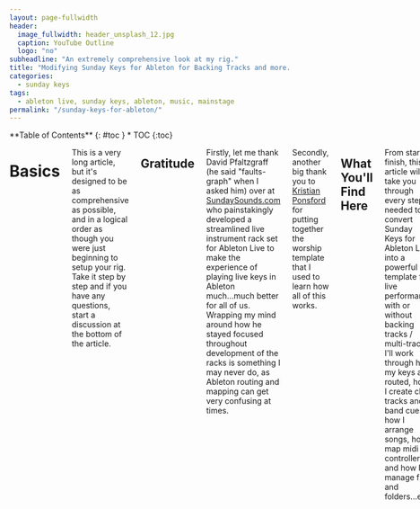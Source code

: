 ```yaml
---
layout: page-fullwidth
header:
  image_fullwidth: header_unsplash_12.jpg
  caption: YouTube Outline
  logo: "no"
subheadline: "An extremely comprehensive look at my rig."
title: "Modifying Sunday Keys for Ableton for Backing Tracks and more..."
categories:
  - sunday keys
tags:
  - ableton live, sunday keys, ableton, music, mainstage
permalink: "/sunday-keys-for-ableton/"
---
```

<div class="row">
<div class="medium-4 medium-push-8 columns" markdown="1">
<div class="panel radius" markdown="1">
**Table of Contents**
{: #toc }
*  TOC
{:toc}
</div>
</div><!-- /.medium-4.columns -->
<div class="medium-8 medium-pull-4 columns" markdown="1">

# Basics

This is a very long article, but it's designed to be as comprehensive as possible, and in a logical order as though you were just beginning to setup your rig.  Take it step by step and if you have any questions, start a discussion at the bottom of the article.

## Gratitude

Firstly, let me thank David Pfaltzgraff (he said "faults-graph" when I asked him) over at [SundaySounds.com](http://www.sundaysounds.com) who painstakingly developed a streamlined live instrument rack set for Ableton Live to make the experience of playing live keys in Ableton much...much better for all of us.  Wrapping my mind around how he stayed focused throughout development of the racks is something I may never do, as Ableton routing and mapping can get very confusing at times.

Secondly, another big thank you to [Kristian Ponsford](https://www.kristianponsford.com/) for putting together the worship template that I used to learn how all of this works.

## What You'll Find Here

From start to finish, this article will take you through every step needed to convert Sunday Keys for Ableton Live into a powerful template for live performance with or without backing tracks / multi-tracks.  I'll work through how my keys are routed, how I create click tracks and band cues, how I arrange songs, how I map midi controllers, and how I manage files and folders...etc.

I'll be starting with a brand new copy of Sunday Keys for Ableton Live and I'll walk through the entire process from start to finish, detailing every technique that I've employed, to the best of my ability.

An accompanying video, or series of videos will also follow as soon as I can get them rolling.

## My Hardware

Each of you have your own tools to use as inputs to run Ableton Live.  The following tools are what I'm using, and I'll be going through how to set each one of them up so you have a fairly comprehensive rig.  In addition to the input tools, I've also listed my computer choice, audio interface, lighting controller, and various accessories.

1. Akai Professional Advance61 Keyboard
1. Yamaha CP33 Digital Piano
1. Korg nanoKONTROL2
1. Korg nanoPAD2
1. iPad Pro 10
1. Focusrite Scarlett 18i8 (1st gen)
1. MacBook Air 2014 with 8GB Ram
1. Powered USB Hub
1. DMXIS USB to DMX single universe lighting controller
1. Roland Sustain Pedal (standard style for a digital piano)
1. Novation Launchpad Mini
1. In-Ear Monitors (for monitoring instruments, click track, and band cues, and cueing up original studio recordings for reference.)

## My Software

These tools are essential ingredients and must-haves to keep you on track.

1. OSX on your favorite Mac.
1. Audio Interface drivers / mixer utility.
1. Ableton Live 10 Suite
1. Isotonik Studios FOLLOW Max4Live Device (absolute must have for session backing track arrangements)
1. SoundFlower for loop-back recording on your computer.
1. MIDI Monitor to diagnose MIDI signals.
1. OnSong for iPad - Lead Sheet library
1. DMXIS Plugin / Standalone software to control lights.
1. Sunday Keys for Ableton Live

## Hardware Configuration

Ableton Live basically does two things.  It plays/records and routes audio, and MIDI.  It is assumed that you have a basic understanding of both.

### Audio Setup

You need to make sure you understand your audio interface.  Since I don't know what you have, I cannot go into depth about it, but the principles for every device are basically the same.

Ableton Live needs to know what audio device you're using for input and output.  Once you have set that up, you can start routing audio in and out of Ableton Live.  Please refer to your audio interface manual for details on how to set it up and control it.

### MIDI Setup

All of your MIDI input devices (Keyboards, Faders, Buttons, Push Controllers, Launchpads, etc.) must be configured before you can tell Ableton Live about them.  Each device needs to be set to its own MIDI channel.  Most devices are set, by default, to transmit on a global channel.  Coincidentally, Ableton Live defaults to a global input when creating new tracks.  If two devices are sharing the same resources you _will_ run into conflicts.  You will find that pressing a pad on your NanoPAD2 triggers a note just like if you were playing your keyboard.

So, isolating your hardware MIDI signals needs to be well planned out.

If you don't already have it installed, find any good MIDI Monitoring software, install it, and open it up so you can see what happens when you press buttons on your device(s).

#### Akai Advance61 Keyboard (Keyboard #1)

Set your primary keyboard to transmit on MIDI Channel 1, and only that channel.

**Note: many MIDI devices allow customization of control surfaces to send and receive on multiple channels.  Don't go crazy trying to mix and match things until you have firm grasp of how to troubleshoot conflicts.  Stick to isolating each controller.**

If you have a keyboard at home that is not the same as the keyboard where you perform, make sure they are both set to the same channel so you can plug and go when you move between them.

#### Yamaha CP33 (Keyboard #2)

Since I'm never on stage with more than one keyboard, presently, the Yamaha is my primary performance tool, while the KORG is my rehearsal tool at home.  As such, I can have both keyboards set to transmit on channel 1.  I _am_ limited to mapping controls on one or the other outside of the realm of the notes themselves because the Yamaha has no dials or knobs, and the KORG does.  So I avoid setting up my template to utilize anything other than the basic performance controls for triggering notes in Sunday Keys.

#### Korg nanoKONTROL2

(**Note: If you want to set your nanoKONTROL2 to be in LIVE mode, you will lose some functionality.  When in LIVE mode, Ableton automatically maps buttons and controls, sometimes unfavorably, to the first 8 tracks in the set.  Using non-LIVE mode, rather setting it for CC mode is going to be a better option for complete customization.**)

**How to configure:**

**Hardware Settings:**

1. Disconnect your NK2.
1. Press the SET button and the STOP button (on the transport) on the KN2 simultaneously while plugging in the USB cable.
1. Your device is now in LIVE mode.
1. Download and Install the KORG Kontrol Editor from Korg's website.
1. Open the Editor, choose the NK2 from the devices list and Click "Communication -> Receive Scene Data" or press Command-L.  From what I recall, this may already be a default action every time you select a device.
1. Save your scene set file "File -> Save As" to preserve the current settings.
1. In the "Control" tab, select the Global Midi channel you wish to reserve for this device.
1. Click "Communication -> Write Scene Data" or press COMMAND-T.

Now your device is transmitting on that channel.

**Software Settings:**

1. Open Ableton Live.
1. Go to Live -> Preferences.
1. Click the Link/MIDI tab.
1. Under Control Surface, choose MackieControl (I don't recall if this needed to be installed, or if it's available by default.)
1. Under the Input dropdown, choose nanoKONTROL2 (SLIDER/KNOB)
1. In the MIDI Ports section, turn `Track` and `Remote` on for MackieControl Input (nanoKONTROL2).

(**Note: Enabling `track` sets MIDI devices to be available in the device selector on any given MIDI track.  Enabling `Remote` tells Ableton Live to listen and receive MIDI data for the device.  Since we aren't sending data _back_ to the NK2, we don't need to configure any Output settings.  If we wanted to control the hardware directly through Ableton Live, or from another MIDI device, we would need to setup the Output.  An example would be visual feedback for lighted pads when activated in Ableton.**)

Confirm that your NK2 is working with Ableton by pressing the Play button on the controller while Ableton Live is open.  The clock should begin counting.  Press Stop and it should stop.  Press stop again and the arrangement position should return to 1.1.1.

#### Korg nanoPAD2

My NP2 is set to transmit on MIDI channel 2.  As far as I know, there is no startup configuration to set it to "Live" mode.

**How to configure:**

**Hardware Settings:**

1. In the Korg Kontrol Editor, select the nanoPAD2 device from the File -> Select Device menu, or press COMMAND-D.
1. Click the GLOBAL button in the upper right-hand corner.
1. Save the default settings just in case.
1. Under the `Common` tab, select Global Channel 2, or whatever channel you plan to put your device on.
1. Click the `Write` button.
1. Your MIDI monitor should be reporting activity on the correct channel now.

**Software Settings:**

1. In Ableton Live, go to Live -> Preferences
1. Click the Link/MIDI tab.
1. Under `Control Surface` select MackieControl.
1. For Input, choose `nanoPAD2 (PAD)`.  No output is necessary unless you want your device to receive information.
1. Under MIDI ports, turn `Track` and `Remote` ON for `MackieControl Input (nanoPAD2 (PAD))`.
1. Close preferences.

#### Other MIDI Devices

If you have any other MIDI devices, now would be the time for you to configure them, assign them to a channel, and tell Ableton Live what they are and whether or not it should not only listen for them (Input Track/Remote ON), but also talk back to them (Output Track/Remote ON).

### Audio Setup

Your audio setup will be unique unless you have the same hardware as I do.  The setup is fairly simple.

1. Connect your Audio Interface to your computer.  Ensure the drivers that need to be installed are, and install any of the utilities that are recommended for it.
1. Once you can confirm that your system audio works through the interface, use Ableton's Live -> Preferences to select the Audio tab.
1. Select your interface for input and output.  
1. For each of the input and output settings, you can choose which inputs that Ableton will make available to you in the Track Input/Output settings.  If you choose 1&2, then when you create an audio track, 1&2 will be available in the tracks for audio routing.  This is true for both input and output settings.  If you choose 1 under MONO but not 1&2 under stereo, then you'll be limited only selecting 1 in any given audio track.  Your project(s) will often dictate what you need.  At the bare minimum, you'll probably need to select your audio interface's MAIN Outs (mine are actually 1 & 2) as the Output option.

This will make 1&2 available in the Master Track, and when configured correctly, any track or group of tracks in Ableton that point to the Master track will be sent out on the Output channels selected on the Master fader.

#### SoundFlower

Soundflower is a loop-back plug-in that allows you to record system audio sounds directly into Ableton Live.  For example, if you want to capture sound from YouTube or Spotify on the same machine running Ableton Live without using your audio interface to physically loop a cable back into itself, then you want Soundflower (a free, and as I understand, no longer developed tool) that gives your computer a `virtual sound output`.

This is a must have if you want to capture your favorite artists songs to be used to model an arrangement.


## Modifying the Sunday Keys Template for Backing Tracks

This is where the meat of the matter begins to pile up.  I would assume that you purchased the Sunday Keys for Ableton Live template by this point.  If so, let's dive in.  Modifications you make to this set file are going to be largely custom to your tastes.  I'm going to walk you through how I do it, and you can model that for your setup.

First things first, organize your files.  Bad ableton resource management will come back to haunt you.

## Put the Files in the Right Place

You _could_ unzip your Sunday Keys for Ableton Live zip file and then point Ableton to that folder...OR you could take more control over organizing your Ableton Live libraries and put this in a better location.  Here's how.

1. Unzip the Sunday Keys for Ableton download that you purchased from SundaySounds.com.
1. Open the file `Sunday Keys for Ableton.als` by double clicking it.  Ableton should open.
1. In Ableton, `Click File -> Save Live Set As` and point your browser to your Music folder (/users/<username>/music/).  Youl should already have an Ableton folder in the music folder.
1. In the Ableton folder, create a new folder called `Projects`.
1. Save your live set as `Sunday Keys Original Template` _in the Projects folder_.  This will create a new project with the project configuration files ready to go.
1. Do this again in the same folder, but this time, name the file something like `Sunday Keys Modified` or something that indicates that it's your version of the original set.  Now you've just preserved a copy of the original downloaded set file _and_ you have your own to work with.
1. Go back to the folder where you originally unzipped the Sunday Keys for Ableton Live files and delete the `Ableton Project Info` folder and the `Sunday Keys for Ableton.als` file.
1. Open the Presets folder and rename each folder by adding SK to the front.  For example, change Auxiliary to SK Auxiliary, and Entire Racks to SK Entire Racks, until all of them are changed.
1. Select all of the SK folders you just renamed and copy them to the clipboard.
1. Navigate to your music folder (/users/<username>/music/Ableton).
1. Double click the User Library set.
1. Double click the Presets folder.
1. Paste all 5 of those renamed folders into this Presets folder.

What you've done here is created a project folder in the Ableton folder under your music folder that will handle any and all sets that you create under _this project only_ while at the same time _adding all of the Sunday Keys for Ableton Live resources to your User Library_ which makes them available from your user library to any project you choose to create.

Now you're organized.

## Adding Custom Tracks

(**Note: as mentioned in the software list at the beginning of this article, one of the must have pieces is Isotonik Studio's FOLLOW Max4Live device.  Without that, you will not be able to easily arrange songs for performance in session view.  It can still be done, but it's much more difficult.**)

Open the Sunday Keys set that you created inside of the SK project folder.  Not the original backup, but the one you created to fool around with.

1. Select all of the SK tracks (you won't be able to select the SHIMMER track because it is a return track.)
1. Group them together and name the group `SundayKeys` or something like that.
1. Collapse the group so it's out of the way.  Don't worry, everything is still there.

### MIDI Input Tracks and Groups

1. Create, at the very minimum two new MIDI tracks.  SHIFT-CMD-T twice.
1. Select both tracks and set a common color.
1. Rename (CMD-R) the first track `Keyboards` and the 2nd one after the name of your keyboard.  Mine will be `KORG Advance61`.  In addition to these two tracks, create a MIDI track for every independent hardware device that you configured with its own input channel.  That would be your nanoKontrol2, nanoPAD2, and any other hardware input MIDI devices.
1. Group the tracks you just created (CMD-G).
1. A new group track will be created.  Rename the group track to `MIDI Devices`.
1. Each MIDI track, aside from the Keyboards track in the group you just created needs to be configured for the device that it represents.
1. Select the track for your piano, whatever it may be called.
1. In the `MIDI From` drop-down, select the instrument that you want Ableton to listen to on that track. (if you don't see the drop-down, make sure you can see the I/O section of the track "CMD-OPTION-I"), or View Menu -> In/Out.
1. In the channels dropdown, select the channel that you configured that device to transmit on.
1. Set `Monitor` to IN.
1. Set `MIDI Output` to the name of the `Keyboard` track, which was the first of the two tracks we created in step 2 of this section.  This sends the MIDI directly to the Keyboards track.  The purpose of this is to enable you to use an alternate keyboard that transmits on the same channel as the keyboard you're using _now_ without having to change the settings every time you move between them.
1. On the `Keyboard` track, set monitor to IN.
1. Make sure that `MIDI From` and `MIDI To` are both set to `No Output` on the Keyboards track.
1. On all other MIDI instrument tracks that you've created for your devices, run through the same steps as above, setting the instrument source, channel, monitor to IN, but on all other devices, leave `MIDI To` set to `No Output` unless the signals from that device have an explicit destination that you need to route it to.
1. Collapse the `MIDI Devices` group.

Now we have to properly set the MIDI input for the 8 Sunday Keys MIDI tracks.  By default, they come set to `All INS` on all midi channels.

1. Expand the `SundayKeys` group.
1. Select all 8 of the colored instrument tracks by clicking on `Pianos 1`, holding shift, then clicking on `Auxiliary 2`.
1. Change the `MIDI From` on one of the selected tracks to `Keyboards` and leave `Post Mixer` as it is.  If you utilize any MIDI effects in the future, you can play around with this setting, but for now, leave it as the default.
1. Collapse the `SundayKeys` group and the `MIDI Devices` group.

(**Note: When a track is set to Monitor in, everything that comes into the track will be passed through to the audio destination as set in the `SundayKeys` group track.  This is probably set to Master.  If the track is armed for recording, it will also pass through the track.  There are two things that the ARM button will do.  1.  It enables recording.  If you start recording, anything that runs through these tracks will be recorded.  2. It enables MIDI CC and Note Values that you may or may not have stored in the clips themselves.  If the track is not armed and you have a clip that you want to pre-program with a live MIDI part, you will not hear it as it won't play.  The colors will also gray out if the tracks are not armed.  Suffice it to say, it's not a bad thing to have the tracks disarmed as long as you have Monitor IN set for each track.**)

Now that you've "tuned in" to the Keyboard track, any MIDI that comes through that track will trigger the devices inside of the 8 SK tracks.

### Audio Recording Tracks / Groups

There are going to be times when you want to bring a song you've heard online or on the radio into Ableton Live.  Why?  So you can warp the tempo and pitch to the key you're choosing to play it in, and use it as your arrangement reference and as a reference for your band during rehearsal.  Naturally you're not goint to be playing the recording live, but you are using it as your baseline to arrange your version of the song.

There may also be times when you want to record your _own_ performances and present them as backing tracks.  Dedicating a track, or group of tracks to handle recording input is how you would do that.

1. Create a new audio track.  Give it an appropriate name.  If you anticipate that you'll have multiple instruments being recorded simultaneously, or an instrument and vocals, you could create additional tracks and and set their inputs according to the hardware you're using or the instrument you're using.
1. Group your track, or tracks, even if there's only one.
1. Name the group `Original Recordings`.

(**Note: If you want to record something into Ableton Live from YouTube, Spotify, Soundforge or some other internal audio source that's playing on the same computer that's recording, you'll need a loopback utility like Soundflower, which will allow you to create a virtual audio interface that sends the audio into the magicsphere.  Then you set Ableton Live's input to listen to the same channel that your system output has been set to, which will most likely be Soundflower (2CH), and you record.)

#### SoundFlower (2CH)

You'll need to download SoundFlower or some other loopback software utility to create a virtual audio interface on your system.  You will then tell your system to use that audio interface as the output device.  In Ableton, you'll set the input to that same device, and from there, you'll be able to play the original recording and record it into a track in Ableton Live.  There _will_ be latency on the recording, so if you're pulling something from a video, the video and the music will be out of sync while recording.  Simply switch back to your regular audio interface after you're done recording before you begin to work on anything else.

## MIDI Cue Tracks

Whether it's click tracks, band cues, lighting cues, ProPresenter cues, or ... well, any cues that _do_ domething other than play notes and automate track elements, this is the section that will explain how to make it happen.

You're going to be sending MIDI one of 3 ways, for the most part.

1. To and from an attached, physical piece of hardware, with a cable.
1. To and from a device via the local WIFI network or Bluetooth.  (Bluetooth is spotty with some applications)
1. To and from a virtual MIDI bus called the IAC Bus.

#### Physical Connection

Simple as can be.  Just connect your device, set it up according to its instructions and Live's MIDI setup in preferences, and you've got yourself a MIDI device that can receive signals.

#### WIFI Network

_When to use:_  When you want to send MIDI to another computer, tablet, phone, etc., on your WIFI network.

This is where things get powerful.  And, you may also level up when it comes to understanding WIFI networks.  You'll benefit by ensuring that your rig and all of its WIFI devices are on an isolated WIFI network that isn't shared with the rest of the congregation.  The less happening, the better.  In a small environment, you should be okay, but when the network starts to get big, it might be best to simply have a dedicated WIFI router on stage to connect all of your production machines.  You may need a network administrator to help you get this setup properly.

1.  In OSX, open the Audio/Midi Setup from Spotlight (or even better, from Alfred, which is way better than spotlight.)
1.  Press `Command-1` to open the MIDI Studio
1.  Double click the Network icon.
1.  Enable Session 1 under `My Sessions`.  If there is no Session 1, create one.
1.  Make sure it's enabled.
1.  Any device on the network that is receptive to MIDI through WIFI will show up in the Directory below My Sessions.  Find the device you want to connect to, click it, and connect to it by clicking `Connect.`  If all goes well, you'll see the same device show up in the `Participants` window.  Now you're connected to that device.
1.  Some mobile devices that can be controlled via MIDI won't show up in the available devices until the app that you need to control is running on that device.  A good example of this would be OnSong.

I have found that if there are multiple devices that you need to connect to, do it within the same Session rather than creating a new Session for each device.  You're bound to lose your mind if you try to do it that way.

#### IAC Bus (Inter-Application Communication)

_When to use:_ When you want to send MIDI between applications on the same computer.

The IAC Driver creates a virtual MIDI bus that sends MIDI into the magisphere from any given app that you're using to generate MIDI output.  Then, any other app, or even that same app can listen to the IAC Bus for incoming signals and use them.  This is how we send MIDI from one DAW to another.

An example of this would be when we use Ableton Live to control a feature inside of MainStage.

Another example would be when we want one track in Ableton Live to control MIDI assignable elements _outside_ of the track that the MIDI data is being sent from.  One example of this would be controlling the mute button on track 2 from a clip in track 1.  Or, perhaps we want automation in a clip to control the stop button on the transport control, which isn't inside of any track.  The IAC Bus can do that.

### Click Track / Band Cues / Band Cue Repeat

The click track and band cue tracks are setup identically, but their content is different.  Each of these tracks uses a Drum Rack in Ableton Live that plays a sample for each sound you want.  The click track typically has two sounds, but can be anything you want, and the Band Cues track has a single sample of multiple cues, sliced up so only a portion of the sample is triggered, yielding only a single word or phrase from that sample.

Create a click track:

1. Insert a new MIDI track.
1. Rename it `Click Track`.
1. Set the MIDI From to `No Input` and the MIDI To to `No Output.`  The click track is only going to play notes in clips _in the track itself_ that trigger the corresponding note pads on the drum rack, which we're about to add.
1. Set the Audio To so it's routed to an alternate set of outputs on your audio interface.  (**Note, if you're using internal audio on your computer system, which is often limited to a single stereo L/R output, you may find that you'll have to simply split your L/R signal, sending clicks and cues to channel 2 and everything else to channel 1.  With a y-splitter on the output that separates the signal, you can send each to its own amplification system.**)
1. In Ableton Live, under Drums in the file browser, drag a Drum Rack and drop it on the Click Track.

Your next goal is to locate two sounds that could be used for your metronome, both a downbeat, and upbeats.  You could, if you prefer, just drag an entire drum kit as provided in the core Ableton library, to the Click Track.  It's up do you.  The only thing you'll need to know is which note value corresponds to the drum pad for the sound in the kit you chose, because that's what we're going to trigger when we create our metronome MIDI clip.

1. Drag and drop your sounds on the drum pads of your choice.
1. In the `Click Track`, on one of the scenes, double click a clip slot in the Click Track to create a new one bar clip.
1. 

You will want to create a group of tracks to handle cues.

Click track choices are a personal preference.  You'll have to play around with the sounds that make the most sense to you.  Let's get started.

1. Create a new MIDI track.  This track will not need input

### Video: How to record an internal audio source such as YouTube or Spotify in Ableton Live 10

1. Create an Audio track to handle original artist recordings.



1. Create a combination of audio and midi tracks to handle audio for in-ear monitoring.
    1. Create a click track with a drum rack.
    1. Create a band cue track.
    1. Create a band cue repeat track.


</div><!-- /.medium-8.columns -->
</div><!-- /.row -->
